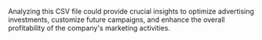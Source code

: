 Analyzing this CSV file could provide crucial insights to optimize advertising investments, customize future campaigns, and enhance the overall profitability of the company's marketing activities.
